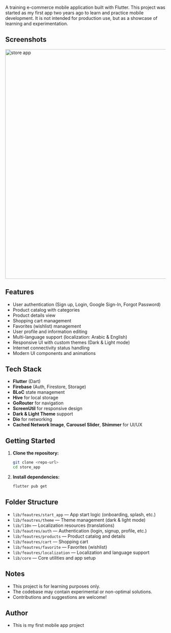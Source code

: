 
A training e-commerce mobile application built with Flutter. This project was started as my first app two years ago to learn and practice mobile development. It is not intended for production use, but as a showcase of learning and experimentation.

## Screenshots

<img width="1280" height="720" alt="store app" src="https://github.com/user-attachments/assets/9bda183a-8746-4358-aced-d5d73667f82a" />

## Features

- User authentication (Sign up, Login, Google Sign-In, Forgot Password)
- Product catalog with categories
- Product details view
- Shopping cart management
- Favorites (wishlist) management
- User profile and information editing
- Multi-language support (localization: Arabic & English)
- Responsive UI with custom themes (Dark & Light mode)
- Internet connectivity status handling
- Modern UI components and animations

## Tech Stack

- **Flutter** (Dart)
- **Firebase** (Auth, Firestore, Storage)
- **BLoC** state management
- **Hive** for local storage
- **GoRouter** for navigation
- **ScreenUtil** for responsive design
- **Dark & Light Theme** support
- **Dio** for networking
- **Cached Network Image**, **Carousel Slider**, **Shimmer** for UI/UX

## Getting Started

1. **Clone the repository:**
   ```bash
   git clone <repo-url>
   cd store_app
   ```
2. **Install dependencies:**
   ```bash
   flutter pub get
   ```

## Folder Structure

- `lib/feautres/start_app` — App start logic (onboarding, splash, etc.)
- `lib/feautres/theme` — Theme management (dark & light mode)
- `lib/l10n` — Localization resources (translations)
- `lib/feautres/auth` — Authentication (login, signup, profile, etc.)
- `lib/feautres/products` — Product catalog and details
- `lib/feautres/cart` — Shopping cart
- `lib/feautres/favorite` — Favorites (wishlist)
- `lib/feautres/localization` — Localization and language support
- `lib/core` — Core utilities and app setup

## Notes

- This project is for learning purposes only.
- The codebase may contain experimental or non-optimal solutions.
- Contributions and suggestions are welcome!

## Author

- This is my first mobile app project
